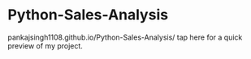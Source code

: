 # Python-Sales-Analysis

pankajsingh1108.github.io/Python-Sales-Analysis/ tap here for a quick preview of my project.

